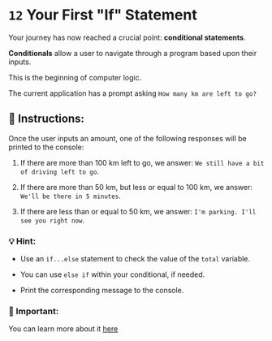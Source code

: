 # `12` Your First "If" Statement

Your journey has now reached a crucial point: **conditional statements**. 

**Conditionals** allow a user to navigate through a program based upon their inputs. 

This is the beginning of computer logic.

The current application has a prompt asking `How many km are left to go?`


## :pencil: Instructions:

Once the user inputs an amount, one of the following responses will be printed to the console:

1. If there are more than 100 km left to go, we answer: `We still have a bit of driving left to go`.

2.  If there are more than 50 km, but less or equal to 100 km, we answer: `We'll be there in 5 minutes`.

3.  If there are less than or equal to 50 km, we answer: `I'm parking. I'll see you right now`.


### 💡 Hint:

* Use an `if...else` statement to check the value of the `total` variable.

* You can use `else if` within your conditional, if needed.

* Print the corresponding message to the console.

### :mag_right: Important:

You can learn more about it [here](https://developer.mozilla.org/en-US/docs/Web/JavaScript/Reference/Statements/if...else)
